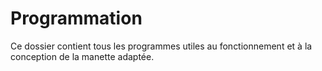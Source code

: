 # Programmation
Ce dossier contient tous les programmes utiles au fonctionnement et à la conception de la manette adaptée.
